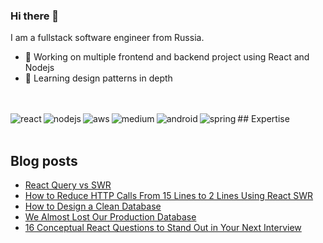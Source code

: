 ### Hi there 👋

I am a fullstack software engineer from Russia.
- 🔭 Working on multiple frontend and backend project using React and Nodejs
- 🌱 Learning design patterns in depth
<br>
<!-- ## Connect with me
[<img align="left" alt="linked-in" src="https://img.shields.io/badge/linkedin-%230077B5.svg?&style=for-the-badge&logo=linkedin&logoColor=white" />](https://www.linkedin.com/in/mohammad-faisal-2665b5134)
[<img align="left" alt="medium" src="https://img.shields.io/badge/medium-%2312100E.svg?&style=for-the-badge&logo=medium&logoColor=white" />](https://56faisal.medium.com/)
[<img align="left" alt="stack-overflow" src="https://img.shields.io/badge/stack%20overflow-FE7A16?logo=stack-overflow&logoColor=white&style=for-the-badge" />](https://stackoverflow.com/users/5379437/mohammad-faisal)
[<img align="left" alt="facebook" src="https://img.shields.io/badge/facebook-%231877F2.svg?&style=for-the-badge&logo=facebook&logoColor=white" />](https://www.facebook.com/56faisal/)
[<img align="left" alt="twitter" src="https://img.shields.io/badge/twitter-%231DA1F2.svg?&style=for-the-badge&logo=twitter&logoColor=white" />](https://twitter.com/Mohamma88766694)
<br> -->
<br>
## Expertise
<img align="left" alt="react" src="https://img.shields.io/badge/react%20-%2320232a.svg?&style=for-the-badge&logo=react&logoColor=%2361DAFB" />
<img align="left" alt="nodejs" src="https://img.shields.io/badge/node.js%20-%2343853D.svg?&style=for-the-badge&logo=node.js&logoColor=white" />
<img align="left" alt="aws" src="https://img.shields.io/badge/Amazon%20AWS-%23232F3E?logo=amazon-aws&logoColor=white&style=for-the-badge" />
<img align="left" alt="medium" src="https://img.shields.io/badge/postgres-%23316192.svg?&style=for-the-badge&logo=postgresql&logoColor=white" />
<img align="left" alt="android" src="https://img.shields.io/badge/Android-3DDC84?logo=android&logoColor=white&style=for-the-badge" />
<img align="left" alt="spring" src="https://img.shields.io/badge/spring%20-%236DB33F.svg?&style=for-the-badge&logo=spring&logoColor=white" />
<br>
<br>

## Blog posts
<!-- BLOG-POST-LIST:START -->
- [React Query vs SWR](https://javascript.plainenglish.io/react-query-vs-swr-36743c14ba7e?source=rss-fe04a352a811------2)
- [How to Reduce HTTP Calls From 15 Lines to 2 Lines Using React SWR](https://javascript.plainenglish.io/how-to-reduce-http-calls-from-15-lines-to-2-lines-using-react-swr-50f59f086ed2?source=rss-fe04a352a811------2)
- [How to Design a Clean Database](https://levelup.gitconnected.com/how-to-design-a-clean-database-2c7158114e2f?source=rss-fe04a352a811------2)
- [We Almost  Lost Our Production Database](https://javascript.plainenglish.io/we-almost-lost-our-production-database-268b90aac282?source=rss-fe04a352a811------2)
- [16 Conceptual React Questions to Stand Out in Your Next Interview](https://javascript.plainenglish.io/16-conceptual-react-questions-to-stand-out-in-your-next-interview-4b0e9c7f8186?source=rss-fe04a352a811------2)
<!-- BLOG-POST-LIST:END --

<!--
**tddgit/tddgit** is a ✨ _special_ ✨ repository because its `README.md` (this file) appears on your GitHub profile.

Here are some ideas to get you started:

- 🔭 I’m currently working on ...
- 🌱 I’m currently learning ...
- 👯 I’m looking to collaborate on ...
- 🤔 I’m looking for help with ...
- 💬 Ask me about ...
- 📫 How to reach me: ...
- 😄 Pronouns: ...
- ⚡ Fun fact: ...
-->
